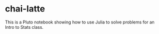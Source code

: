 # chai-latte
This is a Pluto notebook showing how to use Julia to solve problems for an Intro to Stats class.
